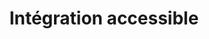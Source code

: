 ---
draft: true
title: Intégration accessible
image: 
  src: /images/uploads/logo-hugo.svg
hero:
  title: Intégration accessible
  image: 
    src: /images/uploads/logo-hugo.svg
---